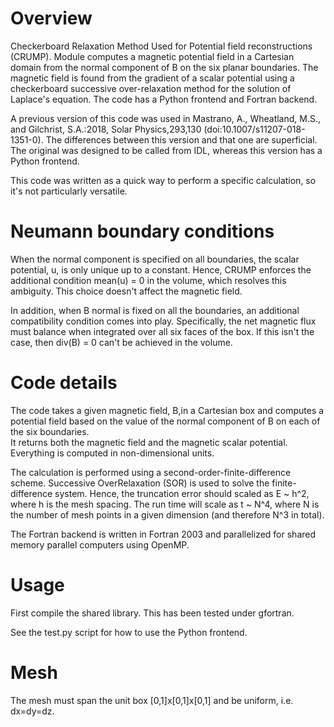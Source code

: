 # Overview 

Checkerboard Relaxation Method Used for Potential field reconstructions (CRUMP). Module computes a magnetic potential field in a Cartesian domain from the normal component of B on the six planar boundaries.
The magnetic field is found from the gradient of a scalar potential using a checkerboard successive over-relaxation method for the solution of Laplace's equation. The code has a Python frontend
and Fortran backend. 

A previous version of this code was used in Mastrano, A., Wheatland, M.S., and Gilchrist, S.A.:2018, Solar Physics,293,130 (doi:10.1007/s11207-018-1351-0).
The differences between this version and that one are superficial. The original was designed to be called from IDL, whereas this version
has a Python frontend. 

This code was written as a quick way to perform a specific calculation, so it's not particularly versatile. 

# Neumann boundary conditions 

When the normal component is specified on all boundaries, the scalar potential, u, is only unique up to a constant. Hence, CRUMP enforces the additional
condition mean(u) = 0 in the volume, which resolves this ambiguity. This choice doesn't affect the magnetic field. 

In addition, when B normal is fixed on all the boundaries, an additional compatibility condition comes into play. Specifically, the net magnetic 
flux must balance when integrated over all six faces of the box. If this isn't the case, then div(B) = 0 can't be achieved in the volume. 

# Code details

The code takes a given magnetic field, B,in a Cartesian box and computes a potential field based on the value of the normal component of B on each of the six boundaries.  
It returns both the magnetic field and the magnetic scalar potential. Everything is computed in non-dimensional units. 

The calculation is performed using a second-order-finite-difference scheme. Successive OverRelaxation (SOR) is used to solve the finite-difference system. 
Hence, the truncation error should scaled as E ~ h^2, where h is the mesh spacing. The run time will scale as t ~ N^4, where N is the number of mesh
points in a given dimension (and therefore N^3 in total). 

The Fortran backend is written in Fortran 2003 and parallelized for shared memory parallel computers using OpenMP. 

# Usage

First compile the shared library. This has been tested under gfortran. 

See the test.py script for how to use the Python frontend. 

# Mesh

The mesh must span the unit box [0,1]x[0,1]x[0,1] and be uniform, i.e. dx=dy=dz. 


